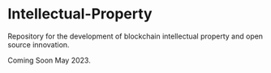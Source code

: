 # Intellectual-Property
Repository for the development of blockchain intellectual property and open source innovation.

Coming Soon May 2023.
